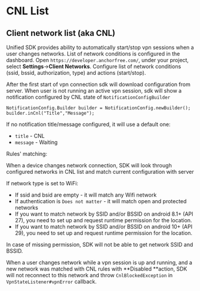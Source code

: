 # CNL List

## Client network list (aka CNL)

Unified SDK provides ability to automatically start/stop vpn sessions when a user changes networks. List of network conditions is configured in the dashboard. Open `https://developer.anchorfree.com/`, under your project, select **Settings**->**Client Networks**. Configure list of network conditions (ssid, bssid, authorization, type) and actions (start/stop).

After the first start of vpn connection sdk will download configuration from server. When user is not running an active vpn session, sdk will show a notification configured by CNL state of `NotificationConfigBuilder`

```
NotificationConfig.Builder builder = NotificationConfig.newBuilder();
builder.inCnl("Title","Message");
```

If no notification title/message configured, it will use a default one:

* `title` - CNL
* `message` - Waiting

Rules' matching:

When a device changes network connection, SDK will look through configured networks in CNL list and match current configuration with server

If network type is set to WiFi:

* If ssid and bsid are empty - it will match any Wifi network
* If authentication is `Does not matter` - it will match open and protected networks
* If you want to match network by SSID and/or BSSID on android 8.1+ (API 27), you need to set up and request runtime permission for the location.
* If you want to match network by SSID and/or BSSID on android 10+ (API 29), you need to set up and request runtime permission for the location.

In case of missing permission, SDK will not be able to get network SSID and BSSID.

When a user changes network while a vpn session is up and running, and a new network was matched with CNL rules with **Disabled **action, SDK will not reconnect to this network and throw `CnlBlockedException` in `VpnStateListener#vpnError` callback.
